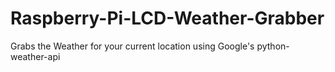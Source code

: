 # Raspberry-Pi-LCD-Weather-Grabber
Grabs the Weather for your current location using Google's python-weather-api
